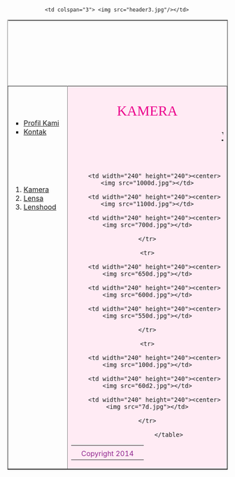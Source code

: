 <!DOCTYPE>
<html>

<head>

<title>TOKO ONLINE KAMERA</title>

</head>

<body body background="![0001-4412267586_20210716_213653_0000](https://user-images.githubusercontent.com/86543108/137392426-2a33cc8e-e8ea-47fa-9234-f2ad817b37ee.png)
" link="ff00ff" vlink="00aeef"><br>

<table width="1024" border="1" align="center">

<tr height="150">

                <td colspan="3"> <img src="header3.jpg"/></td>

</tr>

<tr valign="top">

<td width="150" baground-color="red">

<br><br>

<UL TYPE="SQUARE">

<LI><a href="index.html">Profil Kami </a><br/>

<li><a href="Kontak.html">Kontak </a><br/>

</ul>

<br><br><br><br>

<oL type="1">

<li><a href="Kamera.html">Kamera</a><br>

<li><a href="lensa.html">Lensa</a><br>

<li><a href="lenshood.html">Lenshood</a><br>

</td>

<td align="center" width="724" bgcolor="ffebf4">

<br>

<font size="+3" face="cooper black" color="ec008c">KAMERA</font><br>

<marquee><font color="bab7ff" size="+3" face="tekton pro">www.AzaBelyna.com</font></marquee>

<br>

<br>

<table align="center">

  <tr>

        <td width="240" height="240"><center><img src="1000d.jpg"></td>

        <td width="240" height="240"><center><img src="1100d.jpg"></td>

        <td width="240" height="240"><center><img src="700d.jpg"></td>

    </tr>

    <tr>

        <td width="240" height="240"><center><img src="650d.jpg"></td>

        <td width="240" height="240"><center><img src="600d.jpg"></td>

        <td width="240" height="240"><center><img src="550d.jpg"></td>

    </tr>

    <tr>

        <td width="240" height="240"><center><img src="100d.jpg"></td>

        <td width="240" height="240"><center><img src="60d2.jpg"></td>

        <td width="240" height="240"><center><img src="7d.jpg"></td>

    </tr>

                </table>

</td>

<td width="150" body background="bg2.jpg">

</td>

</tr>

<tr><td colspan="3" baground-color="78d2f6"><center><font color="92278f">Copyright 2014</center></font>

</td>

</tr>

</table>

</body>

</html>
